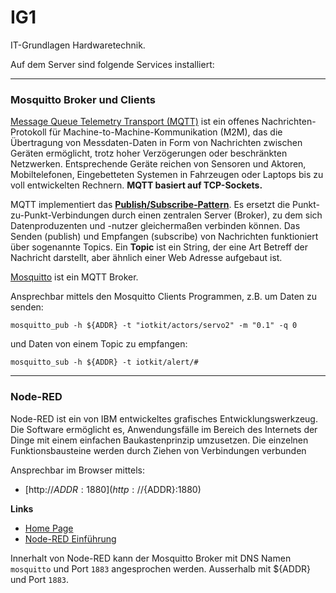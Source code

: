 # IG1

IT-Grundlagen Hardwaretechnik.

Auf dem Server sind folgende Services installiert:

***
### Mosquitto Broker und Clients

[Message Queue Telemetry Transport (MQTT)](http://de.wikipedia.org/wiki/MQ_Telemetry_Transport) ist ein offenes Nachrichten-Protokoll für Machine-to-Machine-Kommunikation (M2M), das die Übertragung von Messdaten-Daten in Form von Nachrichten zwischen Geräten ermöglicht, trotz hoher Verzögerungen oder beschränkten Netzwerken. Entsprechende Geräte reichen von Sensoren und Aktoren, Mobiltelefonen, Eingebetteten Systemen in Fahrzeugen oder Laptops bis zu voll entwickelten Rechnern. **MQTT basiert auf TCP-Sockets.**

MQTT implementiert das [**Publish/Subscribe-Pattern**](http://de.wikipedia.org/wiki/Beobachter_(Entwurfsmuster)). Es ersetzt die Punkt-zu-Punkt-Verbindungen durch einen zentralen Server (Broker), zu dem sich Datenproduzenten und -nutzer gleichermaßen verbinden können. Das Senden (publish) und Empfangen (subscribe) von Nachrichten funktioniert über sogenannte Topics. Ein **Topic** ist ein String, der eine Art Betreff der Nachricht darstellt, aber ähnlich einer Web Adresse aufgebaut ist.

[Mosquitto](https://mosquitto.org/) ist ein MQTT Broker.

Ansprechbar mittels den Mosquitto Clients Programmen, z.B. um Daten zu senden:

    mosquitto_pub -h ${ADDR} -t "iotkit/actors/servo2" -m "0.1" -q 0  
  
und Daten von einem Topic zu empfangen:

    mosquitto_sub -h ${ADDR} -t iotkit/alert/#  

***
### Node-RED

Node-RED ist ein von IBM entwickeltes grafisches Entwicklungswerkzeug. Die Software ermöglicht es, Anwendungsfälle im Bereich des Internets der Dinge mit einem einfachen Baukastenprinzip umzusetzen. Die einzelnen Funktionsbausteine werden durch Ziehen von Verbindungen verbunden

Ansprechbar im Browser mittels:

* [http://${ADDR}:1880](http://${ADDR}:1880)

**Links**

* [Home Page](https://nodered.org/)
* [Node-RED Einführung](https://www.youtube.com/watch?v=f5o4tIz2Zzc)

Innerhalt von Node-RED kann der Mosquitto Broker mit DNS Namen `mosquitto` und Port `1883` angesprochen werden. Ausserhalb mit ${ADDR} und Port `1883`.
